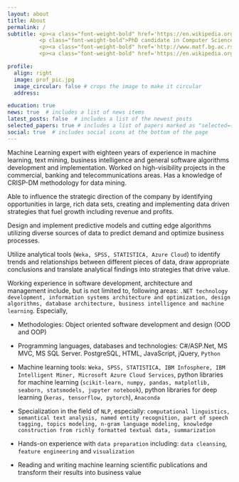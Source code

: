 ```yaml
---
layout: about
title: About
permalink: /
subtitle: <p><a class="font-weight-bold" href='https://en.wikipedia.org/wiki/Magister_degree'>Magister</a> for Computer Science</p> 
          <p class="font-weight-bold">PhD candidate in Computer Science - NLP specialization</p>
          <p><a class="font-weight-bold" href='http://www.matf.bg.ac.rs/'>Mathematics Faculty, University of Belgrade</a></p>
          <p><a class="font-weight-bold" href='https://en.wikipedia.org/wiki/Serbia'>Serbia</a></p>

profile:
  align: right
  image: prof_pic.jpg
  image_circular: false # crops the image to make it circular
  address: 

education: true
news: true  # includes a list of news items
latest_posts: false  # includes a list of the newest posts
selected_papers: true # includes a list of papers marked as "selected={true}"
social: true  # includes social icons at the bottom of the page
---
```


Machine Learning expert with eighteen years of experience in machine learning, text mining, business intelligence and general software algorithms development and implementation. Worked on high-visibility projects in the commercial, banking and telecommunications areas. Has a knowledge of CRISP-DM methodology for data mining.

Able to influence the strategic direction of the company by identifying opportunities in large, rich data sets, creating and implementing data driven strategies that fuel growth including revenue and profits.

Design and implement predictive models and cutting edge algorithms utilizing diverse sources of data to predict demand and optimize business processes. 

Utilize analytical tools (`Weka, SPSS, STATISTICA, Azure Cloud`) to identify trends and relationships between different pieces of data, draw appropriate conclusions and translate analytical findings into strategies that drive value.

Working experience in software development, architecture and management include, but is not limited to, following areas: `.NET technology development, information systems architecture and optimization, design algorithms, database architecture, business intelligence and machine learning`. Especially,

- Methodologies: Object oriented software development and design (OOD and OOP)

- Programming languages, databases and technologies: C#/ASP.Net, MS MVC, MS SQL Server. PostgreSQL, HTML, JavaScript, jQuery, `Python`

- Machine learning tools: `Weka, SPSS, STATISTICA, IBM Infosphere, IBM Intelligent Miner, Microsoft Azure Cloud Services`, python libraries for machine learning (`scikit-learn, numpy, pandas, matplotlib, seaborn, statsmodels, jupyter notebook`), python libraries for deep learning (`keras, tensorflow, pytorch`), `Anaconda`

- Specialization in the field of `NLP`, especially: `computational linguistics, semantical text analysis, named entity recognition, part of speech tagging, topics modeling, n-gram language modeling, knowledge construction from richly formatted textual data, summarization`

- Hands-on experience with `data preparation` including: `data cleansing`, `feature engineering` and `visualization`

- Reading and writing machine learning scientific publications and transform their results into business value


